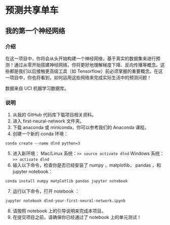 # 预测共享单车

## 我的第一个神经网络
### 介绍

在这一项目中，你将会从头开始构建一个神经网络，基于真实的数据集来进行预测！通过从零开始搭建神经网络，你将更好地理解梯度下降、反向传播等概念。这些都是我们以后接触更高级工具（如 Tensorflow）前必须掌握的重要概念。在这一项目中，你也将看到，如何运用这些网络来完成实际生活中的预测问题！

数据来自 UCI 机器学习数据库。
### 说明

1. 从我的 GitHub 代码库下载项目相关资料。
2. 进入 first-neural-network 文件夹。
3. 下载 anaconda 或 miniconda，你可以参考我们的 Anaconda 课程。
4. 创建一个新的 conda 环境：

`conda create --name dlnd python=3`

5. 进入新环境：
Mac/Linux 系统：`>> source activate dlnd`
Windows 系统：`>> activate dlnd`
6. 输入以下命令，检查你是否已经安装了 numpy ，matplotlib， pandas ，和 jupyter notebook：

`conda install numpy matplotlib pandas jupyter notebook`

7. 运行以下命令，打开 notebook ：

`jupyter notebook dlnd-your-first-neural-network.ipynb`

8. 请按照 notebook 上的引导说明来完成本项目。
9. 在提交项目之前，请确保你已经通过了 notebook 上的单元测试！

